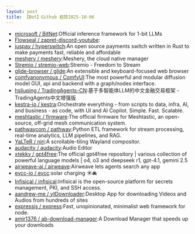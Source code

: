 ```yaml
---
layout: post
title: 【Bot】Github 趋势2025-10-06
---
```


* [microsoft / BitNet](https://github.com/microsoft/BitNet):Official inference framework for 1-bit LLMs
* [Flowseal / zapret-discord-youtube](https://github.com/Flowseal/zapret-discord-youtube):
* [juspay / hyperswitch](https://github.com/juspay/hyperswitch):An open source payments switch written in Rust to make payments fast, reliable and affordable
* [meshery / meshery](https://github.com/meshery/meshery):Meshery, the cloud native manager
* [Stremio / stremio-web](https://github.com/Stremio/stremio-web):Stremio - Freedom to Stream
* [glide-browser / glide](https://github.com/glide-browser/glide):An extensible and keyboard-focused web browser
* [comfyanonymous / ComfyUI](https://github.com/comfyanonymous/ComfyUI):The most powerful and modular diffusion model GUI, api and backend with a graph/nodes interface.
* [hsliuping / TradingAgents-CN](https://github.com/hsliuping/TradingAgents-CN):基于多智能体LLM的中文金融交易框架 - TradingAgents中文增强版
* [kestra-io / kestra](https://github.com/kestra-io/kestra):Orchestrate everything - from scripts to data, infra, AI, and business - as code, with UI and AI Copilot. Simple. Fast. Scalable.
* [meshtastic / firmware](https://github.com/meshtastic/firmware):The official firmware for Meshtastic, an open-source, off-grid mesh communication system.
* [pathwaycom / pathway](https://github.com/pathwaycom/pathway):Python ETL framework for stream processing, real-time analytics, LLM pipelines, and RAG.
* [YaLTeR / niri](https://github.com/YaLTeR/niri):A scrollable-tiling Wayland compositor.
* [audacity / audacity](https://github.com/audacity/audacity):Audio Editor
* [xtekky / gpt4free](https://github.com/xtekky/gpt4free):The official gpt4free repository | various collection of powerful language models | o4, o3 and deepseek r1, gpt-4.1, gemini 2.5
* [airweave-ai / airweave](https://github.com/airweave-ai/airweave):Airweave lets agents search any app
* [evcc-io / evcc](https://github.com/evcc-io/evcc):solar charging ☀️🚘
* [Infisical / infisical](https://github.com/Infisical/infisical):Infisical is the open-source platform for secrets management, PKI, and SSH access.
* [aandrew-me / ytDownloader](https://github.com/aandrew-me/ytDownloader):Desktop App for downloading Videos and Audios from hundreds of sites
* [expressjs / express](https://github.com/expressjs/express):Fast, unopinionated, minimalist web framework for node.
* [amir1376 / ab-download-manager](https://github.com/amir1376/ab-download-manager):A Download Manager that speeds up your downloads
